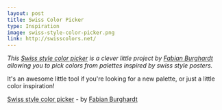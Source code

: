 ```yaml
---
layout: post
title: Swiss Color Picker
type: Inspiration
image: swiss-style-color-picker.png
link: http://swisscolors.net/
---
```


_This [Swiss style color picker](http://swisscolors.net) is a clever little project by [Fabian Burghardt](http://www.fabianburghardt.de) allowing you to pick colors from palettes inspired by swiss style posters._

It's an awesome little tool if you're looking for a new palette, or just a little color inspiration!


[Swiss style color picker](http://swisscolors.net) - by [Fabian Burghardt](http://www.fabianburghardt.de)
